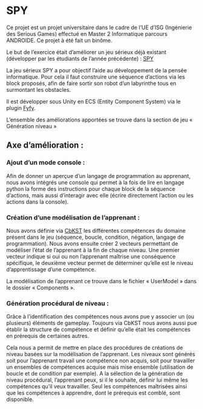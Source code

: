 # SPY

Ce projet est un projet universitaire dans le cadre de l’UE d’ISG (Ingénierie des Serious Games) effectué en Master 2 Informatique parcours ANDROIDE. Ce projet à été fait un binôme.

Le but de l’exercice était d’améliorer un jeu sérieux déjà existant (développer par les étudiants de l’année précédente) : [SPY](https://github.com/Mocahteam/SPY)

La jeu sérieux SPY a pour objectif l’aide au développement de la pensée informatique. Pour cela il faut construire une séquence d’actions via les block proposés, afin de faire sortir son robot d’un labyrinthe tous en surmontant les obstacles.

Il est développer sous Unity en ECS (Entity Component System) via le plugin [Fyfy](https://github.com/Mocahteam/FYFY).

L’ensemble des améliorations apportées se trouve dans la section de jeu « Génération niveau »

## Axe d’amélioration : 

### Ajout d’un mode console :

Afin de donner un aperçue d’un langage de programmation au apprenant, nous avons intégrés une console qui permet à la fois de lire en langage python la forme des instructions pour chaque block de la séquence d’actions, mais aussi d’interagir avec elle (écrire directement l’action ou les actions dans la console).

### Création d’une modélisation de l’apprenant :

Nous avons définie via [CbKST](http://leas-box.cognitive-science.at/cbkstfca.html) les différentes compétences du domaine présent dans le jeu (séquence, boucle, condition, négation, langage de programmation). Nous avons ensuite créer 2 vecteurs permettant de modéliser l’état de l’apprenant à la fin de chaque niveau. Une premier vecteur indique si oui ou non l’apprenant maîtrise une conséquence spécifique, le deuxième vecteur permet de déterminer qu’elle est le niveau d’apprentissage d’une compétence. 

La modélisation de l’apprenant ce trouve dans le fichier « UserModel » dans le dossier « Components ».

### Génération procédural de niveau :

Grâce à l’identification des compétences nous avons pue y associer un (ou plusieurs) éléments de gameplay. Toujours via CbKST nous avons aussi pue établir la structure de compétence et définir qu’elle était les compétences en prérequis de certaines autres.

Cela nous a permit de mettre en place des procédures de créations de niveau basées sur la modélisation de l’apprenant. Les niveaux sont générés soit pour l’apprenant travail une compétence non acquis, soit pour travailler un ensembles de compétences acquise mais mise ensemble (utilisation de boucle et de condition par exemple).
A la sélection de la génération de niveau procédural, l’apprenant peux, si il le souhaite, définir lui même les compétences qu’il veux travailler. Seul les compétences maîtrisées ainsi que les compétences à apprendre, dont le prérequis est comblé, sont disponible.
